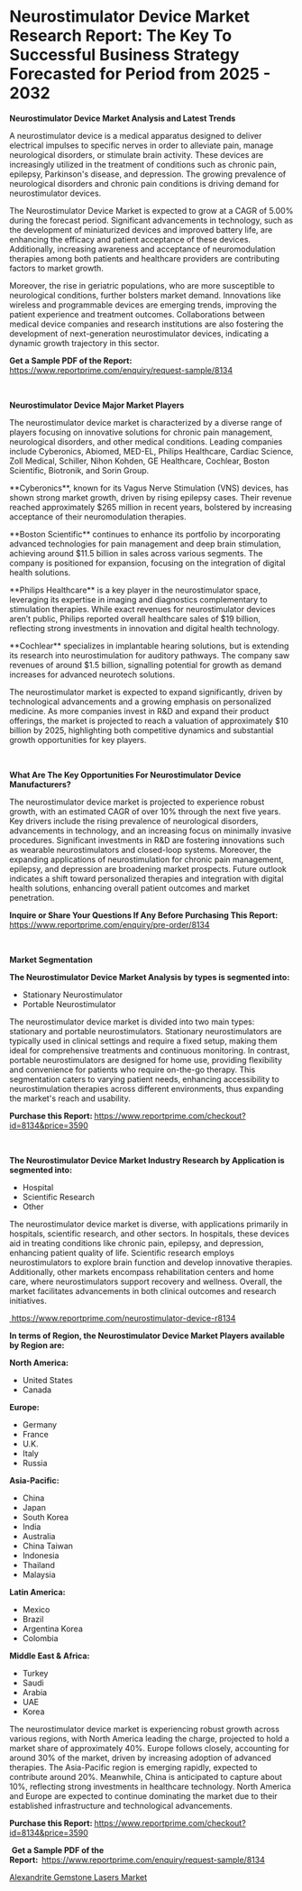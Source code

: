 <p><h1>Neurostimulator Device Market Research Report: The Key To Successful Business Strategy Forecasted for Period from 2025 - 2032</h1></p><p><strong>Neurostimulator Device Market Analysis and Latest Trends</strong></p>
<p><p>A neurostimulator device is a medical apparatus designed to deliver electrical impulses to specific nerves in order to alleviate pain, manage neurological disorders, or stimulate brain activity. These devices are increasingly utilized in the treatment of conditions such as chronic pain, epilepsy, Parkinson's disease, and depression. The growing prevalence of neurological disorders and chronic pain conditions is driving demand for neurostimulator devices.</p><p>The Neurostimulator Device Market is expected to grow at a CAGR of 5.00% during the forecast period. Significant advancements in technology, such as the development of miniaturized devices and improved battery life, are enhancing the efficacy and patient acceptance of these devices. Additionally, increasing awareness and acceptance of neuromodulation therapies among both patients and healthcare providers are contributing factors to market growth. </p><p>Moreover, the rise in geriatric populations, who are more susceptible to neurological conditions, further bolsters market demand. Innovations like wireless and programmable devices are emerging trends, improving the patient experience and treatment outcomes. Collaborations between medical device companies and research institutions are also fostering the development of next-generation neurostimulator devices, indicating a dynamic growth trajectory in this sector.</p></p>
<p><strong>Get a Sample PDF of the Report:&nbsp;</strong> <a href="https://www.reportprime.com/enquiry/request-sample/8134?utm_campaign=3507&utm_medium=2&utm_source=Github&utm_content=ia&utm_term=19032025&utm_id=neurostimulator-device">https://www.reportprime.com/enquiry/request-sample/8134</a></p>
<p>&nbsp;</p>
<p><strong>Neurostimulator Device Major Market Players</strong></p>
<p><p>The neurostimulator device market is characterized by a diverse range of players focusing on innovative solutions for chronic pain management, neurological disorders, and other medical conditions. Leading companies include Cyberonics, Abiomed, MED-EL, Philips Healthcare, Cardiac Science, Zoll Medical, Schiller, Nihon Kohden, GE Healthcare, Cochlear, Boston Scientific, Biotronik, and Sorin Group. </p><p>**Cyberonics**, known for its Vagus Nerve Stimulation (VNS) devices, has shown strong market growth, driven by rising epilepsy cases. Their revenue reached approximately $265 million in recent years, bolstered by increasing acceptance of their neuromodulation therapies.</p><p>**Boston Scientific** continues to enhance its portfolio by incorporating advanced technologies for pain management and deep brain stimulation, achieving around $11.5 billion in sales across various segments. The company is positioned for expansion, focusing on the integration of digital health solutions.</p><p>**Philips Healthcare** is a key player in the neurostimulator space, leveraging its expertise in imaging and diagnostics complementary to stimulation therapies. While exact revenues for neurostimulator devices aren’t public, Philips reported overall healthcare sales of $19 billion, reflecting strong investments in innovation and digital health technology.</p><p>**Cochlear** specializes in implantable hearing solutions, but is extending its research into neurostimulation for auditory pathways. The company saw revenues of around $1.5 billion, signalling potential for growth as demand increases for advanced neurotech solutions.</p><p>The neurostimulator market is expected to expand significantly, driven by technological advancements and a growing emphasis on personalized medicine. As more companies invest in R&D and expand their product offerings, the market is projected to reach a valuation of approximately $10 billion by 2025, highlighting both competitive dynamics and substantial growth opportunities for key players.</p></p>
<p>&nbsp;</p>
<p><strong>What Are The Key Opportunities For Neurostimulator Device Manufacturers?</strong></p>
<p><p>The neurostimulator device market is projected to experience robust growth, with an estimated CAGR of over 10% through the next five years. Key drivers include the rising prevalence of neurological disorders, advancements in technology, and an increasing focus on minimally invasive procedures. Significant investments in R&D are fostering innovations such as wearable neurostimulators and closed-loop systems. Moreover, the expanding applications of neurostimulation for chronic pain management, epilepsy, and depression are broadening market prospects. Future outlook indicates a shift toward personalized therapies and integration with digital health solutions, enhancing overall patient outcomes and market penetration.</p></p>
<p><strong>Inquire or Share Your Questions If Any Before Purchasing This Report:</strong> <a href="https://www.reportprime.com/enquiry/pre-order/8134?utm_campaign=3507&utm_medium=2&utm_source=Github&utm_content=ia&utm_term=19032025&utm_id=neurostimulator-device">https://www.reportprime.com/enquiry/pre-order/8134</a></p>
<p>&nbsp;</p>
<p><strong>Market Segmentation</strong></p>
<p><strong>The Neurostimulator Device Market Analysis by types is segmented into:</strong></p>
<p><ul><li>Stationary Neurostimulator</li><li>Portable Neurostimulator</li></ul></p>
<p><p>The neurostimulator device market is divided into two main types: stationary and portable neurostimulators. Stationary neurostimulators are typically used in clinical settings and require a fixed setup, making them ideal for comprehensive treatments and continuous monitoring. In contrast, portable neurostimulators are designed for home use, providing flexibility and convenience for patients who require on-the-go therapy. This segmentation caters to varying patient needs, enhancing accessibility to neurostimulation therapies across different environments, thus expanding the market's reach and usability.</p></p>
<p><strong>Purchase this Report:&nbsp;</strong><a href="https://www.reportprime.com/checkout?id=8134&price=3590&utm_campaign=3507&utm_medium=2&utm_source=Github&utm_content=ia&utm_term=19032025&utm_id=neurostimulator-device">https://www.reportprime.com/checkout?id=8134&price=3590</a></p>
<p>&nbsp;</p>
<p><strong>The Neurostimulator Device Market Industry Research by Application is segmented into:</strong></p>
<p><ul><li>Hospital</li><li>Scientific Research</li><li>Other</li></ul></p>
<p><p>The neurostimulator device market is diverse, with applications primarily in hospitals, scientific research, and other sectors. In hospitals, these devices aid in treating conditions like chronic pain, epilepsy, and depression, enhancing patient quality of life. Scientific research employs neurostimulators to explore brain function and develop innovative therapies. Additionally, other markets encompass rehabilitation centers and home care, where neurostimulators support recovery and wellness. Overall, the market facilitates advancements in both clinical outcomes and research initiatives.</p></p>
<p><a href="https://www.reportprime.com/neurostimulator-device-r8134?utm_campaign=3507&utm_medium=2&utm_source=Github&utm_content=ia&utm_term=19032025&utm_id=neurostimulator-device">&nbsp;https://www.reportprime.com/neurostimulator-device-r8134</a></p>
<p><strong>In terms of Region, the Neurostimulator Device Market Players available by Region are:</strong></p>
<p>
    <p> <strong> North America: </strong>
        <ul>
            <li>United States</li>
            <li>Canada</li>
        </ul>
        </p> 
    <p> <strong> Europe: </strong>
        <ul>
            <li>Germany</li>
            <li>France</li>
            <li>U.K.</li>
            <li>Italy</li>
            <li>Russia</li>
        </ul>
        </p> 
    <p> <strong> Asia-Pacific: </strong>
        <ul>
            <li>China</li>
            <li>Japan</li>
            <li>South Korea</li>
            <li>India</li>
            <li>Australia</li>
            <li>China Taiwan</li>
            <li>Indonesia</li>
            <li>Thailand</li>
            <li>Malaysia</li>
        </ul>
        </p> 
    <p> <strong> Latin America: </strong>
        <ul>
            <li>Mexico</li>
            <li>Brazil</li>
            <li>Argentina Korea</li>
            <li>Colombia</li>
        </ul>
        </p> 
    <p> <strong> Middle East & Africa: </strong>
        <ul>
            <li>Turkey</li>
            <li>Saudi</li>
            <li>Arabia</li>
            <li>UAE</li>
            <li>Korea</li>
        </ul>
    </p>
    </p>
<p><p>The neurostimulator device market is experiencing robust growth across various regions, with North America leading the charge, projected to hold a market share of approximately 40%. Europe follows closely, accounting for around 30% of the market, driven by increasing adoption of advanced therapies. The Asia-Pacific region is emerging rapidly, expected to contribute around 20%. Meanwhile, China is anticipated to capture about 10%, reflecting strong investments in healthcare technology. North America and Europe are expected to continue dominating the market due to their established infrastructure and technological advancements.</p></p>
<p><strong>Purchase this Report: </strong><a href="https://www.reportprime.com/checkout?id=8134&price=3590&utm_campaign=3507&utm_medium=2&utm_source=Github&utm_content=ia&utm_term=19032025&utm_id=neurostimulator-device">https://www.reportprime.com/checkout?id=8134&price=3590</a></p>
<p>&nbsp;<strong>Get a Sample PDF of the Report:&nbsp;&nbsp;</strong><a href="https://www.reportprime.com/enquiry/request-sample/8134?utm_campaign=3507&utm_medium=2&utm_source=Github&utm_content=ia&utm_term=19032025&utm_id=neurostimulator-device">https://www.reportprime.com/enquiry/request-sample/8134</a></p>
<p><strong></strong></p>
<p><p><a href="https://github.com/kaddahblejc/Market-Research-Report-List-1/blob/main/alexandrite-gemstone-lasers-market.md?utm_campaign=3507&utm_medium=2&utm_source=Github&utm_content=ia&utm_term=19032025&utm_id=neurostimulator-device">Alexandrite Gemstone Lasers Market</a></p></p>